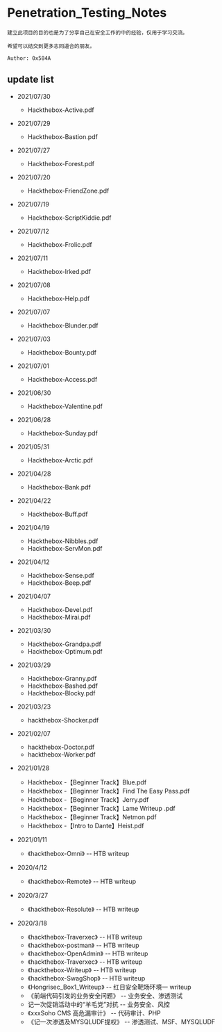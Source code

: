 # Penetration_Testing_Notes

```
建立此项目的目的也是为了分享自己在安全工作的中的经验，仅用于学习交流。

希望可以结交到更多志同道合的朋友。

Author: 0x584A
```

## update list

* 2021/07/30
  * Hackthebox-Active.pdf
* 2021/07/29
  * Hackthebox-Bastion.pdf
* 2021/07/27
  * Hackthebox-Forest.pdf
* 2021/07/20
  * Hackthebox-FriendZone.pdf
* 2021/07/19
  * Hackthebox-ScriptKiddie.pdf
* 2021/07/12
  * Hackthebox-Frolic.pdf
* 2021/07/11
  * Hackthebox-Irked.pdf
* 2021/07/08
  * Hackthebox-Help.pdf
* 2021/07/07
    * Hackthebox-Blunder.pdf
* 2021/07/03
    * Hackthebox-Bounty.pdf
* 2021/07/01
    * Hackthebox-Access.pdf
* 2021/06/30
    * Hackthebox-Valentine.pdf
* 2021/06/28
    * Hackthebox-Sunday.pdf
* 2021/05/31
    * Hackthebox-Arctic.pdf
* 2021/04/28
  * Hackthebox-Bank.pdf
* 2021/04/22
  * Hackthebox-Buff.pdf
* 2021/04/19
  * Hackthebox-Nibbles.pdf
  * Hackthebox-ServMon.pdf
* 2021/04/12
  * Hackthebox-Sense.pdf
  * Hackthebox-Beep.pdf
* 2021/04/07
  * Hackthebox-Devel.pdf
  * Hackthebox-Mirai.pdf
* 2021/03/30
  * Hackthebox-Grandpa.pdf
  * Hackthebox-Optimum.pdf
* 2021/03/29
  * Hackthebox-Granny.pdf
  * Hackthebox-Bashed.pdf
  * Hackthebox-Blocky.pdf
* 2021/03/23
  * hackthebox-Shocker.pdf

* 2021/02/07
  * hackthebox-Doctor.pdf
  * hackthebox-Worker.pdf

* 2021/01/28
  * Hackthebox -【Beginner Track】Blue.pdf
  * Hackthebox -【Beginner Track】Find The Easy Pass.pdf
  * Hackthebox -【Beginner Track】Jerry.pdf
  * Hackthebox -【Beginner Track】Lame Writeup .pdf
  * Hackthebox -【Beginner Track】Netmon.pdf
  * Hackthebox -【Intro to Dante】Heist.pdf

* 2021/01/11
  * 《hackthebox-Omni》 -- HTB writeup

* 2020/4/12
  * 《hackthebox-Remote》 -- HTB writeup

* 2020/3/27
  * 《hackthebox-Resolute》 -- HTB writeup

* 2020/3/18 
	* 《hackthebox-Traverxec》 -- HTB writeup
	* 《hackthebox-postman》 -- HTB writeup
	* 《hackthebox-OpenAdmin》 -- HTB writeup
	* 《hackthebox-Traverxec》 -- HTB writeup
	* 《hackthebox-Writeup》 -- HTB writeup
	* 《hackthebox-SwagShop》 -- HTB writeup
	* 《Hongrisec_Box1_Writeup》 -- 红日安全靶场环境一 writeup
	* 《前端代码引发的业务安全问题》 -- 业务安全、渗透测试
	*  记一次促销活动中的“羊毛党”对抗 -- 业务安全、风控
	* 《xxxSoho CMS 高危漏审计》 -- 代码审计、PHP
	* 《记一次渗透及MYSQLUDF提权》 -- 渗透测试、MSF、MYSQLUDF
